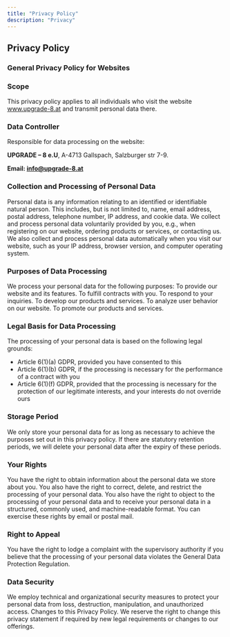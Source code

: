 ```yaml
---
title: "Privacy Policy"
description: "Privacy"
---
```


<h2>Privacy Policy</h2>

<h3>General Privacy Policy for Websites</h3>

<h3>Scope</h3>

This privacy policy applies to all individuals who visit the website www.upgrade-8.at and transmit personal data there.

<h3>Data Controller</h3>

Responsible for data processing on the website:

<b>UPGRADE – 8 e.U</b>, A-4713 Gallspach, Salzburger str 7-9.

<b>Email: info@upgrade-8.at</b>

<h3>Collection and Processing of Personal Data</h3>

Personal data is any information relating to an identified or identifiable natural person. This includes, but is not limited to, name, email address, postal address, telephone number, IP address, and cookie data.
We collect and process personal data voluntarily provided by you, e.g., when registering on our website, ordering products or services, or contacting us.
We also collect and process personal data automatically when you visit our website, such as your IP address, browser version, and computer operating system.

<h3>Purposes of Data Processing</h3>

We process your personal data for the following purposes:
To provide our website and its features.
To fulfill contracts with you.
To respond to your inquiries.
To develop our products and services.
To analyze user behavior on our website.
To promote our products and services.

<h3>Legal Basis for Data Processing</h3>

The processing of your personal data is based on the following legal grounds:

- Article 6(1)(a) GDPR, provided you have consented to this
- Article 6(1)(b) GDPR, if the processing is necessary for the performance of a contract with you
- Article 6(1)(f) GDPR, provided that the processing is necessary for the protection of our legitimate interests, and your interests do not override ours

<h3>Storage Period</h3>

We only store your personal data for as long as necessary to achieve the purposes set out in this privacy policy.
If there are statutory retention periods, we will delete your personal data after the expiry of these periods.

<h3>Your Rights</h3>

You have the right to obtain information about the personal data we store about you. You also have the right to correct, delete, and restrict the processing of your personal data. You also have the right to object to the processing of your personal data and to receive your personal data in a structured, commonly used, and machine-readable format.
You can exercise these rights by email or postal mail.

<h3>Right to Appeal</h3>

You have the right to lodge a complaint with the supervisory authority if you believe that the processing of your personal data violates the General Data Protection Regulation.

<h3>Data Security</h3>

We employ technical and organizational security measures to protect your personal data from loss, destruction, manipulation, and unauthorized access.
Changes to this Privacy Policy. We reserve the right to change this privacy statement if required by new legal requirements or changes to our offerings.
